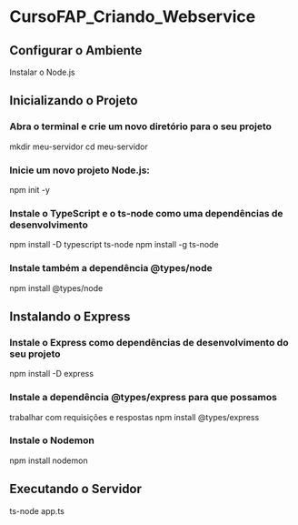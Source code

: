 # CursoFAP_Criando_Webservice

## Configurar o Ambiente
Instalar o Node.js

## Inicializando o Projeto
### Abra o terminal e crie um novo diretório para o seu projeto
mkdir meu-servidor
cd meu-servidor

### Inicie um novo projeto Node.js:
npm init -y

### Instale o TypeScript e o ts-node como uma dependências de desenvolvimento
npm install -D typescript ts-node
npm install -g ts-node

### Instale também a dependência @types/node
npm install @types/node

## Instalando o Express
### Instale o Express como dependências de desenvolvimento do seu projeto
npm install -D express

### Instale a dependência @types/express para que possamos
trabalhar com requisições e respostas
npm install @types/express

### Instale o Nodemon
npm install nodemon

## Executando o Servidor
ts-node app.ts
